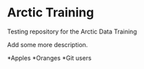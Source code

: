 # Arctic Training
Testing repository for the Arctic Data Training

Add some more description. 

*Apples
*Oranges
*Git users

